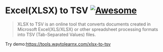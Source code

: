 # Excel(XLSX) to TSV [![Awesome](https://cdn.rawgit.com/sindresorhus/awesome/d7305f38d29fed78fa85652e3a63e154dd8e8829/media/badge.svg)](https://github.com/sindresorhus/awesome)

>XLSX to TSV is an online tool that converts documents created in Microsoft Excel(XLS/XLSX) or other spreadsheet processing formats into TSV (Tab-Separated Values) files.

Try demo:https://tools.waytolearnx.com/xlsx-to-tsv
